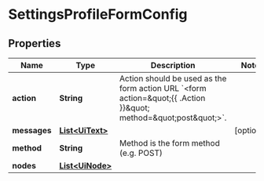 

# SettingsProfileFormConfig


## Properties

| Name | Type | Description | Notes |
|------------ | ------------- | ------------- | -------------|
|**action** | **String** | Action should be used as the form action URL &#x60;&lt;form action&#x3D;\&quot;{{ .Action }}\&quot; method&#x3D;\&quot;post\&quot;&gt;&#x60;. |  |
|**messages** | [**List&lt;UiText&gt;**](UiText.md) |  |  [optional] |
|**method** | **String** | Method is the form method (e.g. POST) |  |
|**nodes** | [**List&lt;UiNode&gt;**](UiNode.md) |  |  |



